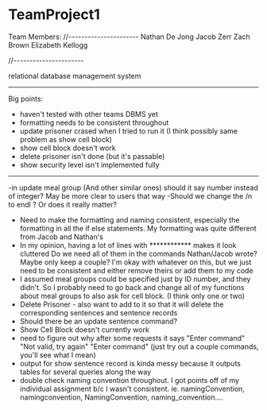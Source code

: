 TeamProject1
============


Team Members:
//----------------------
Nathan De Jong
Jacob Zerr
Zach Brown
Elizabeth Kellogg

//----------------------


relational database management system

***************************
Big points:
- haven't tested with other teams DBMS yet
- formatting needs to be consistent throughout
- update prisoner crased when I tried to run it (I think possibly same problem as show cell block)
- show cell block doesn't work
- delete prisoner isn't done (but it's passable)
- show security level isn't implemented fully
***************************


-in update meal group (And other similar ones) should it say number instead of integer?
May be more clear to users that way
-Should we change the /n to endl ? Or does it really matter?
- Need to make the formatting and naming consistent, especially the formatting in all the if else statements.
My formatting was quite different from Jacob and Nathan's
- In my opinion, having a lot of lines with ************ makes it look cluttered
Do we need all of them in the commands Nathan/Jacob wrote? Maybe only keep a couple?
I'm okay with whatever on this, but we just need to be consistent and either remove theirs or add them to my code
- I assumed meal groups could be specified just by ID number, and they didn't.  So I probably need to go back and change all of my functions about meal groups to also ask for cell block.  (I think only one or two)
- Delete Prisoner - also want to add to it so that it will delete the corresponding sentences and sentence records
- Should there be an update sentence command? 
- Show Cell Block doesn't currently work
- need to figure out why after some requests it says "Enter command" "Not valid, try again" "Enter command"
(just try out a couple commands, you'll see what I mean)
- output for show sentence record is kinda messy because it outputs tables for several queries along the way
- double check naming convention throughout.  I got points off of my individual assignment b/c I wasn't consistent.
ie. namingConvention, namingconvention, NamingConvention, naming_convention....
